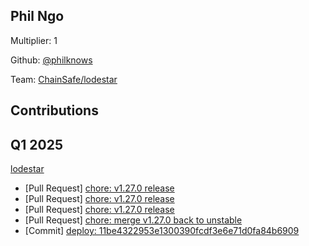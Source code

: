 ## Phil Ngo
Multiplier: 1

Github: [@philknows](https://github.com/philknows)

Team: [ChainSafe/lodestar](https://github.com/ChainSafe/lodestar/pulls?q=author%3Aphilknows)

## Contributions
## Q1 2025

[lodestar](https://github.com/ChainSafe/lodestar)
* [Pull Request] [chore: v1.27.0 release](https://github.com/ChainSafe/lodestar/pull/7457)
* [Pull Request] [chore: v1.27.0 release](https://github.com/ChainSafe/lodestar/pull/7458)
* [Pull Request] [chore: v1.27.0 release](https://github.com/ChainSafe/lodestar/pull/7461)
* [Pull Request] [chore: merge v1.27.0 back to unstable](https://github.com/ChainSafe/lodestar/pull/7462)
* [Commit] [deploy: 11be4322953e1300390fcdf3e6e71d0fa84b6909](https://github.com/ChainSafe/lodestar/commit/c7eb69680332252ec5a3080a58d722cc7c3531d6)

